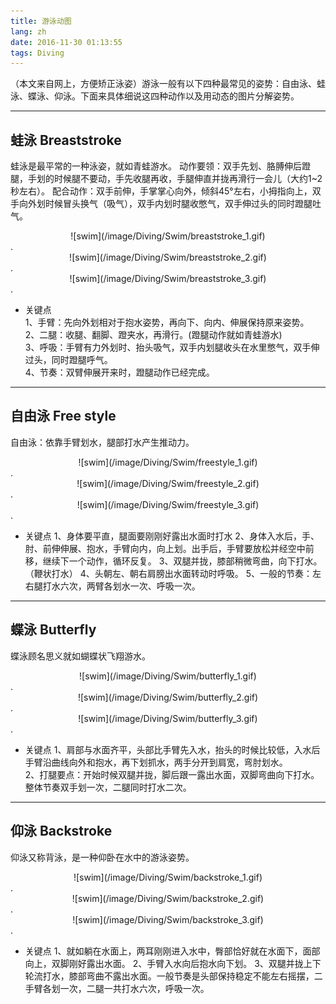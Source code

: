 ```yaml
---
title: 游泳动图
lang: zh
date: 2016-11-30 01:13:55
tags: Diving
---
```


（本文来自网上，方便矫正泳姿）游泳一般有以下四种最常见的姿势：自由泳、蛙泳、蝶泳、仰泳。下面来具体细说这四种动作以及用动态的图片分解姿势。

--------------
## 蛙泳 Breaststroke
蛙泳是最平常的一种泳姿，就如青蛙游水。
动作要领：双手先划、胳膊伸后蹬腿，手划的时候腿不要动，手先收腿再收，手腿伸直并拢再滑行一会儿（大约1~2秒左右）。
配合动作：双手前伸，手掌掌心向外，倾斜45°左右，小拇指向上，双手向外划时候冒头换气（吸气），双手内划时腿收憋气，双手伸过头的同时蹬腿吐气。  

<center>![swim](/image/Diving/Swim/breaststroke_1.gif)</center>. 

<center>![swim](/image/Diving/Swim/breaststroke_2.gif)</center>. 

<center>![swim](/image/Diving/Swim/breaststroke_3.gif)</center>. 

- 关键点                                                                                                
1、手臂：先向外划相对于抱水姿势，再向下、向内、伸展保持原来姿势。  
2、二腿：收腿、翻脚、蹬夹水，再滑行。(蹬腿动作就如青蛙游水)             
3、呼吸：手臂有力外划时、抬头吸气，双手内划腿收头在水里憋气，双手伸过头，同时蹬腿呼气。                               
4、节奏：双臂伸展开来时，蹬腿动作已经完成。

--------------
## 自由泳 Free style
自由泳：依靠手臂划水，腿部打水产生推动力。

<center>![swim](/image/Diving/Swim/freestyle_1.gif)</center>. 

<center>![swim](/image/Diving/Swim/freestyle_2.gif)</center>. 

<center>![swim](/image/Diving/Swim/freestyle_3.gif)</center>. 

- 关键点 
1、身体要平直，腿面要刚刚好露出水面时打水
2、身体入水后，手、肘、前伸伸展、抱水，手臂向内，向上划。出手后，手臂要放松并经空中前移，继续下一个动作，循环反复。
3、双腿并拢，膝部稍微弯曲，向下打水。（鞭状打水）
4、头朝左、朝右肩膀出水面转动时呼吸。
5、一般的节奏：左右腿打水六次，两臂各划水一次、呼吸一次。

--------------
## 蝶泳 Butterfly
蝶泳顾名思义就如蝴蝶状飞翔游水。   

<center>![swim](/image/Diving/Swim/butterfly_1.gif)</center>. 

<center>![swim](/image/Diving/Swim/butterfly_2.gif)</center>. 

<center>![swim](/image/Diving/Swim/butterfly_3.gif)</center>.     
                                                    
- 关键点 
1、肩部与水面齐平，头部比手臂先入水，抬头的时候比较低，入水后手臂沿曲线向外和抱水，再下划抓水，两手分开到肩宽，弯肘划水。   
2、打腿要点：开始时候双腿并拢，脚后跟一露出水面，双脚弯曲向下打水。整体节奏双手划一次，二腿同时打水二次。

--------------
## 仰泳 Backstroke
仰泳又称背泳，是一种仰卧在水中的游泳姿势。

<center>![swim](/image/Diving/Swim/backstroke_1.gif)</center>. 

<center>![swim](/image/Diving/Swim/backstroke_2.gif)</center>. 

<center>![swim](/image/Diving/Swim/backstroke_3.gif)</center>.     
          
- 关键点 
1、就如躺在水面上，两耳刚刚进入水中，臀部恰好就在水面下，面部向上，双脚刚好露出水面。
2、手臂入水向后抱水向下划。
3、双腿并拢上下轮流打水，膝部弯曲不露出水面。一般节奏是头部保持稳定不能左右摇摆，二手臂各划一次，二腿一共打水六次，呼吸一次。